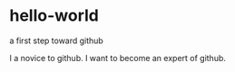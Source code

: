 # hello-world
a first step toward github

I a novice to github. I want to become an expert of github.

